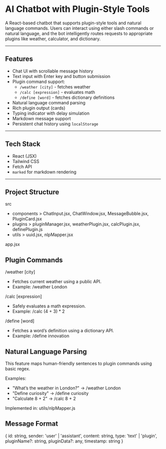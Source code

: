# AI Chatbot with Plugin-Style Tools

A React-based chatbot that supports plugin-style tools and natural language commands. Users can interact using either slash commands or natural language, and the bot intelligently routes requests to appropriate plugins like weather, calculator, and dictionary.

---

## Features

- Chat UI with scrollable message history
- Text input with Enter key and button submission
- Plugin command support:
  - `/weather [city]` - fetches weather
  - `/calc [expression]` - evaluates math
  - `/define [word]` - fetches dictionary definitions
- Natural language command parsing
- Rich plugin output (cards)
- Typing indicator with delay simulation
- Markdown message support
- Persistent chat history using `localStorage`

---

## Tech Stack

- React (JSX)
- Tailwind CSS
- Fetch API
- `marked` for markdown rendering

----

## Project Structure

src
- components > ChatInput.jsx, ChatWindow.jsx, MessageBubble.jsx, PluginCard.jsx
- plugins > pluginManager.jsx, weatherPlugin.jsx, calcPlugin.jsx, definePlugin.js
- utils > uuid.jsx, nlpMapper.jsx

app.jsx


## Plugin Commands

/weather [city]
- Fetches current weather using a public API.
- Example: /weather London

/calc [expression]
- Safely evaluates a math expression.
- Example: /calc (4 + 3) * 2

/define [word]
- Fetches a word’s definition using a dictionary API.
- Example: /define innovation


## Natural Language Parsing

This feature maps human-friendly sentences to plugin commands using basic regex.

Examples:

- "What’s the weather in London?" → /weather London
- "Define curiosity" → /define curiosity
- "Calculate 8 + 2" → /calc 8 + 2

Implemented in: utils/nlpMapper.js


## Message Format
{
  id: string,
  sender: 'user' | 'assistant',
  content: string,
  type: 'text' | 'plugin',
  pluginName?: string,
  pluginData?: any,
  timestamp: string
}
